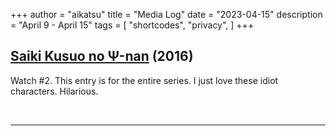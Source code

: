 +++
author = "aikatsu"
title = "Media Log"
date = "2023-04-15"
description = "April 9 - April 15"
tags = [
    "shortcodes",
    "privacy",
]
+++

## [Saiki Kusuo no Ψ-nan](https://anidb.net/anime/12112) (2016)

Watch #2. This entry is for the entire series. I just love these idiot characters. Hilarious.

<br>

---

<br>






